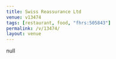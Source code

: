```yaml
---
title: Swiss Reassurance Ltd
venue: v13474
tags: [restaurant, food, "fhrs:505843"]
permalink: /v/13474/
layout: venue
---
```

null